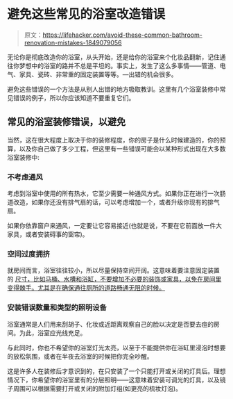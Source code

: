 # 避免这些常见的浴室改造错误

> 原文：<https://lifehacker.com/avoid-these-common-bathroom-renovation-mistakes-1849079056>

无论你是彻底改造你的浴室，从头开始，还是给你的浴室来个化妆品翻新，记住通往你梦想中的浴室的路并不总是平坦的。事实上，发生了这么多事情——管道、电气、家具、瓷砖、非常重的固定装置等等。—出错的机会很多。



避免这些错误的一个方法是从别人出错的地方吸取教训。这里有几个浴室装修中常见错误的例子，所以你应该知道不要重复它们。

## 常见的浴室装修错误，以避免

当然，这在很大程度上取决于你的装修程度，你的房子是什么时候建造的，你的预算，以及你自己做了多少工程，但这里有一些错误可能会以某种形式出现在大多数浴室装修中:

### 不考虑通风

考虑到浴室中使用的所有热水，它至少需要一种通风方式。如果你正在进行一次肠道改造，如果你还没有排气扇的话，可以考虑增加一个，或者升级你现有的排气扇。

如果你依靠窗户来通风，一定要让它容易接近(也就是说，不要在它前面放一件大家具，或者安装碍事的窗帘)。

### 空间过度拥挤

就房间而言，浴室往往较小，所以尽量保持空间开阔。这意味着要注意固定装置 的 [尺寸，比如马桶、水槽和浴缸，不要增加不必要的装饰或家具，以免在房间里变得棘手。尤其是在确保通往厕所的道路畅通无阻的时候。](https://www.homesandgardens.com/ideas/bathroom-remodel-mistakes)

### 安装错误数量和类型的照明设备

浴室通常是人们用来刮胡子、化妆或近距离观察自己的脸以决定是否要去痘的房间。为此，浴室应光线充足。

与此同时，你也不希望你的浴室灯光太亮，以至于不能提供你在浴缸里浸泡时想要的放松氛围，或者在半夜去浴室的时候把你完全吵醒。

这是许多人在装修后才意识到的，在只安装了一个只能打开或关闭的灯具后。理想情况下，你希望你的浴室里有的分层照明——这意味着安装可调光的灯具，以及镜子周围可以根据需要打开或关闭的附加灯组(如更亮的梳妆灯泡)。